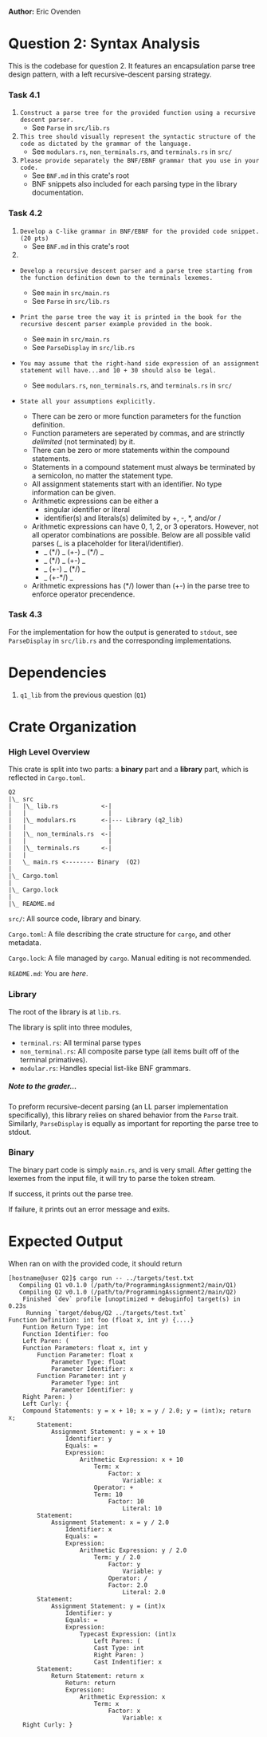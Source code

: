 **Author:** Eric Ovenden

# Question 2: Syntax Analysis

This is the codebase for question 2. It features an encapsulation parse tree design pattern, with
a left recursive-descent parsing strategy.

### Task 4.1

1. `Construct a parse tree for the provided function using a recursive descent parser.`
   - See `Parse` in `src/lib.rs`
2. `This tree should visually represent the syntactic structure of the code as dictated by the grammar of the language.`
   - See `modulars.rs`, `non_terminals.rs`, and `terminals.rs` in `src/`
3. `Please provide separately the BNF/EBNF grammar that you use in your code.`
   - See `BNF.md` in this crate's root
   - BNF snippets also included for each parsing type in the library documentation.

### Task 4.2
1. `Develop a C-like grammar in BNF/EBNF for the provided code snippet. (20 pts)`
   - See `BNF.md` in this crate's root
2.
- `Develop a recursive descent parser and a parse tree starting from the function definition down to the terminals lexemes.`
   - See `main` in `src/main.rs`
   - See `Parse` in `src/lib.rs`

- `Print the parse tree the way it is printed in the book for the recursive descent parser example provided in the book.`
   - See `main` in `src/main.rs`
   - See `ParseDisplay` in `src/lib.rs`

- `You may assume that the right-hand side expression of an assignment statement will have...and 10 + 30 should also be legal.`
   - See `modulars.rs`, `non_terminals.rs`, and `terminals.rs` in `src/`

- `State all your assumptions explicitly.`
   - There can be zero or more function parameters for the function definition.
   - Function parameters are seperated by commas, and are strinctly *delimited* (not terminated) by it.
   - There can be zero or more statements within the compound statements.
   - Statements in a compound statement must always be terminated by a semicolon, no matter the statement type.
   - All assignment statements start with an identifier. No type information can be given.
   - Arithmetic expressions can be either a
      - singular identifier or literal
      - identifier(s) and literals(s) delimited by +, -, *, and/or /
   - Arithmetic expressions can have 0, 1, 2, or 3 operators. However, not all operator combinations are possible. Below are all possible valid parses (_ is a placeholder for literal/identifier).
      - _ (\*/) _ (+-) _ (\*/) _
      - _ (\*/) _ (+-) _
      - _ (+-) _ (\*/) _
      - _ (+-\*/) _
   - Arithmetic expressions has (\*/) lower than (+-) in the parse tree to enforce operator precendence.

### Task 4.3
For the implementation for how the output is generated to `stdout`, see `ParseDisplay` in `src/lib.rs` and the corresponding implementations.

# Dependencies
1. `q1_lib` from the previous question (`Q1`)

# Crate Organization

### High Level Overview

This crate is split into two parts: a **binary** part and a **library** part, which is reflected in `Cargo.toml`.

```
Q2
|\_ src
|   |\_ lib.rs            <-|
|   |                       |
|   |\_ modulars.rs       <-|--- Library (q2_lib)
|   |                       |
|   |\_ non_terminals.rs  <-|
|   |                       |
|   |\_ terminals.rs      <-|
|   |
|   \_ main.rs <-------- Binary  (Q2)
|
|\_ Cargo.toml
|
|\_ Cargo.lock
|
|\_ README.md
```

`src/`: All source code, library and binary.

`Cargo.toml`: A file describing the crate structure for `cargo`, and other metadata.

`Cargo.lock`: A file managed by `cargo`. Manual editing is not recommended.

`README.md`: You are *here*.

### Library

The root of the library is at `lib.rs`.

The library is split into three modules,
- `terminal.rs`: All terminal parse types
- `non_terminal.rs`: All composite parse type (all items built off of the terminal primatives).
- `modular.rs`: Handles special list-like BNF grammars.

##### Note to the grader...
To preform recursive-decent parsing (an LL parser implementation specifically),
this library relies on shared behavior from the `Parse` trait. Similarly,
`ParseDisplay` is equally as important for reporting the parse tree to stdout.

### Binary

The binary part code is simply `main.rs`, and is very small. After getting the
lexemes from the input file, it will try to parse the token stream.

If success, it prints out the parse tree.

If failure, it prints out an error message and exits.

# Expected Output
When ran on with the provided code, it should return
```text
[hostname@user Q2]$ cargo run -- ../targets/test.txt
   Compiling Q1 v0.1.0 (/path/to/ProgrammingAssignment2/main/Q1)
   Compiling Q2 v0.1.0 (/path/to/ProgrammingAssignment2/main/Q2)
    Finished `dev` profile [unoptimized + debuginfo] target(s) in 0.23s
     Running `target/debug/Q2 ../targets/test.txt`
Function Definition: int foo (float x, int y) {....}
    Funtion Return Type: int
    Function Identifier: foo
    Left Paren: (
    Function Parameters: float x, int y
        Function Parameter: float x
            Parameter Type: float
            Parameter Identifier: x
        Function Parameter: int y
            Parameter Type: int
            Parameter Identifier: y
    Right Paren: )
    Left Curly: {
    Compound Statements: y = x + 10; x = y / 2.0; y = (int)x; return x;
        Statement:
            Assignment Statement: y = x + 10
                Identifier: y
                Equals: =
                Expression:
                    Arithmetic Expression: x + 10
                        Term: x
                            Factor: x
                                Variable: x
                        Operator: +
                        Term: 10
                            Factor: 10
                                Literal: 10
        Statement:
            Assignment Statement: x = y / 2.0
                Identifier: x
                Equals: =
                Expression:
                    Arithmetic Expression: y / 2.0
                        Term: y / 2.0
                            Factor: y
                                Variable: y
                            Operator: /
                            Factor: 2.0
                                Literal: 2.0
        Statement:
            Assignment Statement: y = (int)x
                Identifier: y
                Equals: =
                Expression:
                    Typecast Expression: (int)x
                        Left Paren: (
                        Cast Type: int
                        Right Paren: )
                        Cast Indentifier: x
        Statement:
            Return Statement: return x
                Return: return
                Expression:
                    Arithmetic Expression: x
                        Term: x
                            Factor: x
                                Variable: x
    Right Curly: }

```